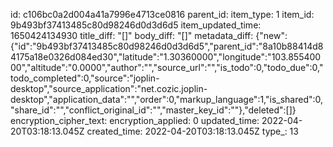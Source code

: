 id: c106bc0a2d004a41a7996e4713ce0816
parent_id: 
item_type: 1
item_id: 9b493bf37413485c80d98246d0d3d6d5
item_updated_time: 1650424134930
title_diff: "[]"
body_diff: "[]"
metadata_diff: {"new":{"id":"9b493bf37413485c80d98246d0d3d6d5","parent_id":"8a10b88414d84175a18e0326d084ed30","latitude":"1.30360000","longitude":"103.85540000","altitude":"0.0000","author":"","source_url":"","is_todo":0,"todo_due":0,"todo_completed":0,"source":"joplin-desktop","source_application":"net.cozic.joplin-desktop","application_data":"","order":0,"markup_language":1,"is_shared":0,"share_id":"","conflict_original_id":"","master_key_id":""},"deleted":[]}
encryption_cipher_text: 
encryption_applied: 0
updated_time: 2022-04-20T03:18:13.045Z
created_time: 2022-04-20T03:18:13.045Z
type_: 13